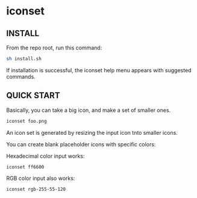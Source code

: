 # iconset

## INSTALL

From the repo root, run this command:
```bash
sh install.sh
```

If installation is successful, the iconset help menu appears with suggested commands.

## QUICK START

Basically, you can take a big icon, and make a set of smaller ones.

```bash
iconset foo.png
```

An icon set is generated by resizing the input icon tnto smaller icons.


You can create blank placeholder icons with specific colors:

Hexadecimal color input works:

```bash
iconset ff6600
```

RGB color input also works:

```bash
iconset rgb-255-55-120
```
